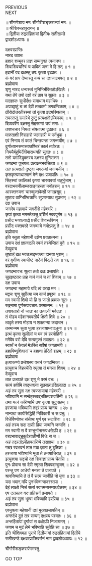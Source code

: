 PREVIOUS  
NEXT  
  
॥ श्रीगणेशाय नमः श्रीगौरीशङ्कराभ्यां नमः ॥  
॥ श्रीशिवमहापुराणम् ॥  
॥ द्वितीया रुद्रसंहितायां द्वितीयः सतीखण्डे  
द्वादशोऽध्यायः ॥  
  
दक्षवरप्राप्तिः  
नारद उवाच  
ब्रह्मन् शम्भुवर प्राज्ञ सम्यगुक्तं त्वयानघ ।  
शिवाशिवचरित्रं च पावितं जन्म मे हि तत् ॥ १ ॥  
इदानीं वद दक्षस्तु तपः कृत्वा दृढव्रतः ।  
कं वरं प्राप देव्यास्तु कथं सा दक्षजाऽभवत् ॥ २ ॥  
ब्रह्मोवाच  
शृणु नारद धन्यस्त्वं मुनिभिर्भक्तितोऽखिलैः ।  
यथा तेपे तपो दक्षो वरं प्राप च सुव्रतः ॥ ३ ॥  
मदाज्ञप्तः सुधीर्दक्षः समाधाय महाधिपः ।  
अपाद्यष्टुं च तां देवीं तत्कामो जगदम्बिकाम् ॥ ४ ॥  
क्षीरोदोत्तरतीरस्थां तां कृत्वा हृदयस्थिताम् ।  
तपस्तप्तुं समारेभे द्रुष्टुं प्रत्यक्षतोऽम्बिकाम् ॥ ५ ॥  
दिव्यवर्षेण दक्षस्तु सहस्राणां त्रयं समाः ।  
तपश्चचार नियतः संयतात्मा दृढव्रतः ॥ ६ ॥  
मारुताशी निराहारो जलाहारी च पर्णभुक् ।  
एवं निनाय तं कालं चिन्तयन्तां जगन्मयीम् ॥ ७ ॥  
दुर्गाध्यानसमासक्तश्चिरं कालं तपोरतः ।  
नियमैर्बहुभिर्देवीमाराधयति सुव्रतः ॥ ८ ॥  
ततो यमादियुक्तस्य दक्षस्य मुनिसत्तम ।  
जगदम्बा पूजयतः प्रत्यक्षमभवच्छिवा ॥ ९ ॥  
ततः प्रत्यक्षतो दृष्ट्वा जगदम्बां जगन्मयीम् ।  
कृतकृत्यमथात्मानं मेने दक्षः प्रजापतिः ॥ १० ॥  
सिंहस्थां कालिकां कृष्णां चारुवक्त्रां चतुर्भुजाम् ।  
वरदाभयनीलाब्जखड्गहस्तां मनोहराम् ॥ ११ ॥  
आरक्तनयनां चारुमुक्तकेशीं जगत्प्रसूम् ।  
तुष्टाव वाग्भिश्चित्राभिः सुप्रणम्याथ सुप्रभाम् । १२ ॥  
दक्ष उवाच  
जगदेव महामाये जगदीशे महेश्वरि ।  
कृपां कृत्वा नमस्तेऽस्तु दर्शितं स्ववपुर्मम ॥ १३ ॥  
प्रसीद भगवत्याद्ये प्रसीद शिवरूपिणम् ।  
प्रसीद भक्तवरदे जगन्माये नमोऽस्तु ते ॥ १४ ॥  
ब्रह्मोवाच  
इति स्तुता महेशानी दक्षेण प्रयतात्मना ।  
उवाच दक्षं ज्ञात्वाऽपि स्वयं तस्येप्सितं मुने ॥ १५ ॥  
देव्युवाच  
तुष्टाहं दक्ष भवतःसद्‌भक्त्या ह्यनया भृशम् ।  
वरं वृणीष्व स्वाभीष्टं नादेयं विद्यते तव ॥ १६ ॥  
ब्रह्मोवाच  
जगदम्बावचः श्रुत्वा ततो दक्षः प्रजापतिः ।  
सुप्रहृष्टतरः प्राह नामं नामं च तां शिवाम् ॥ १७ ॥  
दक्ष उवाच  
जगदम्बा महामाये यदि त्वं वरदा मम ।  
मद्वचः शृणु सुप्रीत्या मम कामं प्रपूरय ॥ १८ ॥  
मम स्वामी शिवो यो हि स जातो ब्रह्मणः सुतः ।  
रुद्रनामा पूर्णरूपावतारः परमात्मनः ॥ १९ ॥  
तवावतारो नो जातः का तत्पत्नी भवेदतः ।  
तं मोहय महेशानमवतीर्य क्षितौ शिवे ॥ २० ॥  
त्वदृते तस्य मोहाय न शक्तान्या कदाचन ।  
तस्मान्मम सुता भूत्वा हरजायाभवाऽधुना ॥ २१ ॥  
इत्थं कृत्वा सुलीलां च भव त्वं हरमोहिनी ।  
ममैवैष वरो देवि सत्यमुक्तं तवाग्रतः ॥ २२ ॥  
स्वार्थं न केवलं मेऽस्ति सर्वेषां जगतामपि ।  
ब्रह्मविष्णुशिवानां च ब्रह्मणा प्रेरितो ह्यहम् ॥ २३ ॥  
ब्रह्मोवाच  
इत्याकर्ण्य प्रजेशस्य वचनं जगदम्बिका ।  
प्रत्युवाच विहस्येति स्मृत्वा तं मनसा शिवम् ॥ २४ ॥  
देव्युवाच  
तात प्रजापते दक्ष शृणु मे परमं वचः ।  
सत्यं ब्रवीमि त्वद्‌भक्त्या सुप्रसन्नाऽखिलप्रदा ॥ २५ ॥  
अहं तव सुता दक्ष त्वज्जायायां महेश्वरी ।  
भविष्यामि न सन्देहस्त्वद्‌भक्तिवशवर्तिनी ॥ २६ ॥  
तथा यत्नं करिष्यामि तपः कृत्वा सुदुःसहम् ।  
हरजाया भविष्यामि तद्वरं प्राप्य चानघ ॥ २७ ॥  
नान्यथा कार्यसिद्धिर्हि निर्विकारी च स प्रभुः ।  
विधेर्विष्णोश्च संसेव्यः पूर्ण एव सदाशिवः ॥ २८ ॥  
अहं तस्य सदा दासी प्रिया जन्मनि जन्मनि ।  
मम स्वामी स वै शम्भुर्नानारूपधरोऽपि ह ॥ २९ ॥  
वरप्रभावाद्‌भ्रुकुटेरवतीर्णो विधेः स च ।  
अहं तद्वरतोऽपीहावतरिष्ये तदाज्ञया ॥ ३० ॥  
गच्छ स्वभवनं तात मया ज्ञाता तु दूतिका ।  
हरजाया भविष्यामि भूता ते तनयाचिरात् ॥ ३१ ॥  
इत्युक्त्वा सद्वचो दक्षं शिवाज्ञां प्राप्य चेतसि ।  
पुनः प्रोवाच सा देवी स्मृत्वा शिवपदाम्बुजम् ॥ ३२ ॥  
परन्तु पण आधेयो मनसा ते प्रजापते ।  
श्रावयिष्यामि ते तं वै सत्यं जानीहि नो मृषा ॥ ३३ ॥  
यदा भवान् मयि पुनर्भवेन्मन्दादरस्तपा ।  
देहं त्यक्ष्ये निजं सत्यं स्वात्मन्यस्म्यथवेतरम् ॥ ३४ ॥  
एष दत्तस्तव वरः प्रतिसर्गं प्रजापते ।  
अहं तव सुता भूत्वा भविष्यामि हरप्रिया ॥ ३५ ॥  
ब्रह्मोवाच  
एवमुक्त्वा महेशानी दक्षं मुख्यप्रजापतिम् ॥  
अन्तर्दधे द्रुतं तत्र सम्यग् दक्षस्य पश्यतः । ३६ ॥  
अन्तर्हितायां दुर्गायां स दक्षोऽपि निजाश्रमम् ।  
जगाम च मुदं लेभे भविष्यति सुतेति सा ॥ ३७ ॥  
इति श्रीशिवमहा पुराणे द्वितीयायां रुद्रसंहितायां द्वितीये  
सतीखण्डे दक्षवरप्राप्तिवर्णनं नाम द्वादशोऽध्यायः ॥ १२ ॥  
  
  
श्रीगौरीशङ्करार्पणमस्तु  
  
GO TOP
